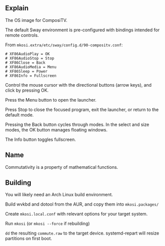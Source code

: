 ## Explain
The OS image for ComposiTV.

The default Sway environment is pre-configured with bindings intended for remote controls.

From `mkosi.extra/etc/sway/config.d/90-compositv.conf`:
```
# XF86AudioPlay = OK
# XF86AudioStop = Stop
# XF86Close = Back
# XF86AudioMedia = Menu
# XF86Sleep = Power
# XF86Info = Fullscreen
```
Control the mouse cursor with the directional buttons (arrow keys), and click by pressing OK.

Press the Menu button to open the launcher.

Press Stop to close the focused program, exit the launcher, or return to the default mode.

Pressing the Back button cycles through modes.
In the select and size modes, the OK button manages floating windows.

The Info button toggles fullscreen.

## Name
Commutativity is a property of mathematical functions.

## Building
You will likely need an Arch Linux build environment.

Build wvkbd and dotool from the AUR,
and copy them into `mkosi.packages/`

Create `mkosi.local.conf` with relevant options for your target system.

Run `mkosi` (or `mkosi --force` if rebuilding)

`dd` the resulting `commute.raw` to the target device.
systemd-repart will resize partitions on first boot.
